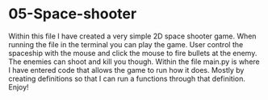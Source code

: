 # 05-Space-shooter
Within this file I have created a very simple 2D space shooter game. When running the file in the terminal you can play the game. User control the spaceship with the mouse and click the mouse to fire bullets at the enemy. The enemies can shoot and kill you though. Within the file main.py is where I have entered code that allows the game to run how it does. Mostly by creating definitions so that I can run a functions through that definition. Enjoy!